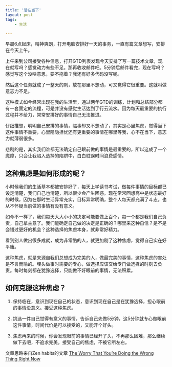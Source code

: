 ```yaml
---
title: '活在当下' 
layout: post
tags:
    - 生活

---
```


早晨6点起床，精神爽朗，打开电脑安排好一天的事务，一直有篇文章想写，安排在今天上午。

上午来到公司接受各种信息，打开GTD列表发现今天安排了写一篇技术文章，现在就写吗？感觉动力有些不足。那再收收邮件吧。5分钟后邮件看完，现在写吗？感觉写这个没啥意思，要不拖着？我还有好多代码没写呢。

然后这个任务就成了一整天的刺，放在那里不想动，可又觉得它很重要。这就叫做意志力不足。  

这种模式如今经常出现在我的生活里，通过两年GTD的训练，计划和总结部分都有一套固定的流程，可是并没有感觉生活达到了行云流水。因为每天最重要的执行过程并不给力，常常安排好的事情自己无法推进。  

仔细推想，明明自己安排的事情，临事却又不想动了，其实是心里焦虑，觉得当下这件事情不重要，心里隐隐担忧还有更重要的事情在哪里等我，心不在当下，意志力就薄弱很多。  

悲剧的是，其实我们谁都无法确定自己眼前做的事情是最重要的，所以这成了一个魔障，只会让我陷入选择的陷阱中，白白耽误时间浪费感情。  

这种焦虑是如何形成的呢？  
---------------------------

小时候我们的生活基本都被安排好了，每天上学读书考试，做每件事情的目标都已设定清楚，我们自己也清楚，所以很少会产生困惑。现在常常回想高中是状态最好的时候，因为在那时生活异常充实，目标异常明确，整个人每天都充满了斗志。也从不怀疑当前做的事情有没有意义。  

如今不一样了，我们每天大大小小的决定可能要做上百个，每一个都是我们自己负责，自己拿主意了。我们能确定自己做的决定是正确的？哪里来这种自信？是不是会错过更好的机会？这种选择的焦虑本身，就非常好精力。  

看到别人做出很多成就，成为非常酷的人，就更加剧了这种焦虑，觉得自己实在好平庸。    

这种焦虑，就是来源自我们总想成为完美的人，做最完美的事情，这种焦虑的害处是不言而喻的。埋头做事时需要的专心，做选择应该交给专门做选择的时刻去负责。每时每刻都在犹豫选择，只能做不好眼前的事情，无法积累。  

如何克服这种焦虑？
--------------------
1. 保持临在，意识到现在自己的状态，意识到现在自己是在犹豫选择，担心眼前的事情没意义。接受这种焦虑。  

2. 挑选一件自己觉得有意义的事情，告诉自己先做5分钟，这5分钟就专心做眼前这件事情，时间代价是可以接受的，又能开个好头。  

3. 焦虑再来的时候，你会发现眼前的事情已经开了头，不再那么困难，那么继续做下去吧，不追求完美。接受自己的焦虑，不被它所左右。  

文章思路来自Zen habits的文章 [The Worry That You’re Doing the Wrong Thing Right Now](http://zenhabits.net/the-worry/)
  

